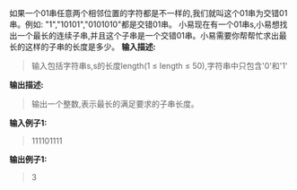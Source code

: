 如果一个01串任意两个相邻位置的字符都是不一样的,我们就叫这个01串为交错01串。例如: "1","10101","0101010"都是交错01串。
小易现在有一个01串s,小易想找出一个最长的连续子串,并且这个子串是一个交错01串。小易需要你帮帮忙求出最长的这样的子串的长度是多少。 
**输入描述:**
> 输入包括字符串s,s的长度length(1 ≤ length ≤ 50),字符串中只包含'0'和'1'


**输出描述:**
> 输出一个整数,表示最长的满足要求的子串长度。

**输入例子1:**
> 111101111

**输出例子1:**
> 3